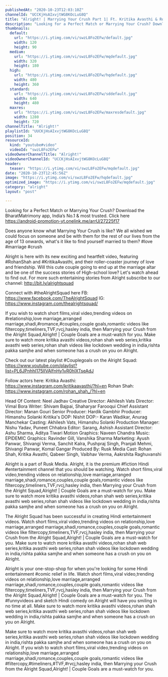 ```yaml
---
publishedAt: "2020-10-23T12:03:10Z"
channelId: "UCCKjHsAIxvjtWG8KOcLuG8Q"
title: "Alright! | Marrying Your Crush Part 1| Ft. Kritika Avasthi & Rohan Shah"
description: "Looking for a Perfect Match or Marrying Your Crush? Download the BharatMatrimony app, India’s No.1 & most trusted. Click here https://android-promotion-yt.onelink.me/arrU/27225f17\n\nDoes anyone know what Marrying Your Crush is like? We all wished we could focus on someone and be with them for the rest of our lives from the age of 13 onwards, what's it like to find yourself married to them? #love #marriage #crush\n\nAlright is here with its new exciting and heartfelt video, featuring #RohanShah and #KritikaAvasthi, and their roller-coaster journey of love and friendship. Will this cute couple going to end up at the marriage altar and be one of the success stories of High-school love? Let's watch ahead to find out. For more such entertaining stories from Alright subscribe to our channel: http://bit.ly/alrightsquad\n\nConnect with #theAlrightSquad here\nFB: https://www.facebook.com/TheAlrightSquad\nIG: https://www.instagram.com/thealrightsquad/\n\nIf you wish to watch short films,viral video,trending videos on #relationship,love marriage,arranged marriage,shadi,#romance,#couples,couple goals,romantic videos like filtercopy,timeliners,TVF,rvcj,hasley india, then Marrying your Crush from the Alright Squad,Alright! | Couple Goals are a must-watch for you. Make sure to watch more kritika avasthi videos,rohan shah web series,kritika avasthi web series,rohan shah videos like lockdown wedding in india,rishta pakka samjhe and when someone has a crush on you on Alright.\n\nCheck out our latest playlist #Couplegoals on the Alright Squad: https://www.youtube.com/playlist?list=PL6JPnhhI175lIVAlfnHy1vR0hlXTseAdJ\n\nFollow actors here:\nKritika Avasthi: https://www.instagram.com/kritikaavasthi/?hl=en\nRohan Shah: https://www.instagram.com/rohan_shah_/?hl=en\n\nHead Of Content: Neel Jadhav \nCreative Director: Akhilesh Vats\nDirector: Vimal Bora\nWriter: Shivam Bajpai, Shaharyar Farooqui\nChief Assistant Director: Manan Gouri\nSenior Producer: Hardik Gambhir\nProducer: Himanshu Solanki\nKritika's DOP: Nishit\nDOP:- Karan Wadikar, Anurag Manchekar\nCasting: Akhilesh Vats, Himanshu Solanki\nProduction Manager: Nishu Yadav, Puneet Chhabra\nEditor: Sarang, Ashish\nAssistant Director: Ashu Sharma, Aditya Tiwari\nMotion Graphics: Naveen Chandra \nMusic: EPIDEMIC \nGraphics: Ravinder Gill, Vanshika Sharma\nMarketing: Ayush Panwar, Shivangi Verma, Sanchit Kalra, Pushpraj Singh, Pranjali Mehmi, Shivangi Panwar, Komal Gangar\nProduced By: Rusk Media \nCast: Rohan Shah, Kritika Avasthi, Qabeer Singh, Vaibhav Verma, Aakrshita Raghuvanshi\n\nAlright is a part of Rusk Media. Alright, it is the premium #fiction Hindi #entertainment channel that you should be watching. Watch short films,viral video,trending videos on relationship,love marriage,arranged marriage,shadi,romance,couples,couple goals,romantic videos like filtercopy,timeliners,TVF,rvcj,hasley india, then Marrying your Crush from the Alright Squad,Alright! | Couple Goals are a must-watch for you. Make sure to watch more kritika avasthi videos,rohan shah web series,kritika avasthi web series,rohan shah videos like lockdown wedding in india,rishta pakka samjhe and when someone has a crush on you on Alright.\n\nThe Alright Squad has been successful in creating Hindi entertainment videos. Watch short films,viral video,trending videos on relationship,love marriage,arranged marriage,shadi,romance,couples,couple goals,romantic videos like filtercopy,timeliners,TVF,rvcj,hasley india, then Marrying your Crush from the Alright Squad,Alright! | Couple Goals are a must-watch for you. Make sure to watch more kritika avasthi videos,rohan shah web series,kritika avasthi web series,rohan shah videos like lockdown wedding in india,rishta pakka samjhe and when someone has a crush on you on Alright.\n\nAlright is your one-stop-shop for when you're looking for some Hindi entertainment #comic relief in life. Watch short films,viral video,trending videos on relationship,love marriage,arranged marriage,shadi,romance,couples,couple goals,romantic videos like filtercopy,timeliners,TVF,rvcj,hasley india, then Marrying your Crush from the Alright Squad,Alright! | Couple Goals are a must-watch for you. The #funnyvideos and sketch Hindi comedy on Alright will have you smiling in no time at all. Make sure to watch more kritika avasthi videos,rohan shah web series,kritika avasthi web series,rohan shah videos like lockdown wedding in india,rishta pakka samjhe and when someone has a crush on you on Alright. \n\nMake sure to watch more kritika avasthi videos,rohan shah web series,kritika avasthi web series,rohan shah videos like lockdown wedding in india,rishta pakka samjhe and when someone has a crush on you on Alright. If you wish to watch short films,viral video,trending videos on relationship,love marriage,arranged marriage,shadi,romance,couples,couple goals,romantic videos like #filtercopy,#timeliners,#TVF,#rvcj,hasley india, then Marrying your Crush from the Alright Squad,Alright! | Couple Goals are a must-watch for you."
thumbnails:
  default:
    url: "https://i.ytimg.com/vi/swzL8Fo2EFw/default.jpg"
    width: 120
    height: 90
  medium:
    url: "https://i.ytimg.com/vi/swzL8Fo2EFw/mqdefault.jpg"
    width: 320
    height: 180
  high:
    url: "https://i.ytimg.com/vi/swzL8Fo2EFw/hqdefault.jpg"
    width: 480
    height: 360
  standard:
    url: "https://i.ytimg.com/vi/swzL8Fo2EFw/sddefault.jpg"
    width: 640
    height: 480
  maxres:
    url: "https://i.ytimg.com/vi/swzL8Fo2EFw/maxresdefault.jpg"
    width: 1280
    height: 720
channelTitle: "Alright!"
playlistId: "UUCKjHsAIxvjtWG8KOcLuG8Q"
position: 34
resourceId:
  kind: "youtube#video"
  videoId: "swzL8Fo2EFw"
videoOwnerChannelTitle: "Alright!"
videoOwnerChannelId: "UCCKjHsAIxvjtWG8KOcLuG8Q"
header:
  teaser: "https://i.ytimg.com/vi/swzL8Fo2EFw/mqdefault.jpg"
date: "2020-10-23T12:45:56Z"
image: "https://i.ytimg.com/vi/swzL8Fo2EFw/hqdefault.jpg"
optimized_image: "https://i.ytimg.com/vi/swzL8Fo2EFw/mqdefault.jpg"
category: "alright"
layout: "post"

---
```

Looking for a Perfect Match or Marrying Your Crush? Download the BharatMatrimony app, India’s No.1 & most trusted. Click here https://android-promotion-yt.onelink.me/arrU/27225f17

Does anyone know what Marrying Your Crush is like? We all wished we could focus on someone and be with them for the rest of our lives from the age of 13 onwards, what's it like to find yourself married to them? #love #marriage #crush

Alright is here with its new exciting and heartfelt video, featuring #RohanShah and #KritikaAvasthi, and their roller-coaster journey of love and friendship. Will this cute couple going to end up at the marriage altar and be one of the success stories of High-school love? Let's watch ahead to find out. For more such entertaining stories from Alright subscribe to our channel: http://bit.ly/alrightsquad

Connect with #theAlrightSquad here
FB: https://www.facebook.com/TheAlrightSquad
IG: https://www.instagram.com/thealrightsquad/

If you wish to watch short films,viral video,trending videos on #relationship,love marriage,arranged marriage,shadi,#romance,#couples,couple goals,romantic videos like filtercopy,timeliners,TVF,rvcj,hasley india, then Marrying your Crush from the Alright Squad,Alright! | Couple Goals are a must-watch for you. Make sure to watch more kritika avasthi videos,rohan shah web series,kritika avasthi web series,rohan shah videos like lockdown wedding in india,rishta pakka samjhe and when someone has a crush on you on Alright.

Check out our latest playlist #Couplegoals on the Alright Squad: https://www.youtube.com/playlist?list=PL6JPnhhI175lIVAlfnHy1vR0hlXTseAdJ

Follow actors here:
Kritika Avasthi: https://www.instagram.com/kritikaavasthi/?hl=en
Rohan Shah: https://www.instagram.com/rohan_shah_/?hl=en

Head Of Content: Neel Jadhav 
Creative Director: Akhilesh Vats
Director: Vimal Bora
Writer: Shivam Bajpai, Shaharyar Farooqui
Chief Assistant Director: Manan Gouri
Senior Producer: Hardik Gambhir
Producer: Himanshu Solanki
Kritika's DOP: Nishit
DOP:- Karan Wadikar, Anurag Manchekar
Casting: Akhilesh Vats, Himanshu Solanki
Production Manager: Nishu Yadav, Puneet Chhabra
Editor: Sarang, Ashish
Assistant Director: Ashu Sharma, Aditya Tiwari
Motion Graphics: Naveen Chandra 
Music: EPIDEMIC 
Graphics: Ravinder Gill, Vanshika Sharma
Marketing: Ayush Panwar, Shivangi Verma, Sanchit Kalra, Pushpraj Singh, Pranjali Mehmi, Shivangi Panwar, Komal Gangar
Produced By: Rusk Media 
Cast: Rohan Shah, Kritika Avasthi, Qabeer Singh, Vaibhav Verma, Aakrshita Raghuvanshi

Alright is a part of Rusk Media. Alright, it is the premium #fiction Hindi #entertainment channel that you should be watching. Watch short films,viral video,trending videos on relationship,love marriage,arranged marriage,shadi,romance,couples,couple goals,romantic videos like filtercopy,timeliners,TVF,rvcj,hasley india, then Marrying your Crush from the Alright Squad,Alright! | Couple Goals are a must-watch for you. Make sure to watch more kritika avasthi videos,rohan shah web series,kritika avasthi web series,rohan shah videos like lockdown wedding in india,rishta pakka samjhe and when someone has a crush on you on Alright.

The Alright Squad has been successful in creating Hindi entertainment videos. Watch short films,viral video,trending videos on relationship,love marriage,arranged marriage,shadi,romance,couples,couple goals,romantic videos like filtercopy,timeliners,TVF,rvcj,hasley india, then Marrying your Crush from the Alright Squad,Alright! | Couple Goals are a must-watch for you. Make sure to watch more kritika avasthi videos,rohan shah web series,kritika avasthi web series,rohan shah videos like lockdown wedding in india,rishta pakka samjhe and when someone has a crush on you on Alright.

Alright is your one-stop-shop for when you're looking for some Hindi entertainment #comic relief in life. Watch short films,viral video,trending videos on relationship,love marriage,arranged marriage,shadi,romance,couples,couple goals,romantic videos like filtercopy,timeliners,TVF,rvcj,hasley india, then Marrying your Crush from the Alright Squad,Alright! | Couple Goals are a must-watch for you. The #funnyvideos and sketch Hindi comedy on Alright will have you smiling in no time at all. Make sure to watch more kritika avasthi videos,rohan shah web series,kritika avasthi web series,rohan shah videos like lockdown wedding in india,rishta pakka samjhe and when someone has a crush on you on Alright. 

Make sure to watch more kritika avasthi videos,rohan shah web series,kritika avasthi web series,rohan shah videos like lockdown wedding in india,rishta pakka samjhe and when someone has a crush on you on Alright. If you wish to watch short films,viral video,trending videos on relationship,love marriage,arranged marriage,shadi,romance,couples,couple goals,romantic videos like #filtercopy,#timeliners,#TVF,#rvcj,hasley india, then Marrying your Crush from the Alright Squad,Alright! | Couple Goals are a must-watch for you.
